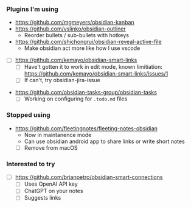 ### Plugins I'm using
- https://github.com/mgmeyers/obsidian-kanban
- https://github.com/vslinko/obsidian-outliner
	- Reorder bullets / sub-bullets with hotkeys
- https://github.com/shichongrui/obsidian-reveal-active-file
	- Make obsidian act more like how I use vscode
- [ ] https://github.com/kemayo/obsidian-smart-links
	- [ ] Have't gotten it to work in edit mode, known limitiation: https://github.com/kemayo/obsidian-smart-links/issues/1
	- [ ] If can't, try obsidian-jira-issue
- https://github.com/obsidian-tasks-group/obsidian-tasks
  - [ ] Working on configuring for `.todo.md` files

### Stopped using
- https://github.com/fleetingnotes/fleeting-notes-obsidian
	- Now in maintanence mode
	- Can use obsidian android app to share links or write short notes
	- [ ] Remove from macOS

### Interested to try
- [ ] https://github.com/brianpetro/obsidian-smart-connections
	- [ ] Uses OpenAI API key
	- [ ] ChatGPT on your notes
	- [ ] Suggests links
